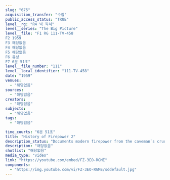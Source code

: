```yaml
---
slug: "675"
acquisition_transfer: "수집"
public_access_status: "TRUE"
level__rg: "R4 빅 픽쳐"
level__series: "The Big Picture"
level__file: "F1 RG 111-TV-458
F2 1959
F3 해당없음
F4 해당없음
F5 해당없음
F6 유성
F7 6분 51초"
level__file_number: "111"
level__local_identifier: "111-TV-458"
date: "1959"
venues: 
  - "해당없음"
sources: 
  - "해당없음"
creators: 
  - "해당없음"
subjects: 
  - "해당없음"
tags: 
  - "해당없음"

time_courts: "6분 51초"
title: "History of Firepower 2"
description_status: "Documents modern firepower from the caveman`s crude weaponry to today`s sophisticated missile power."
description: "해당없음"
shotlist: "해당없음"
media_type: "video"
link: "https://youtube.com/embed/FZ-3EO-RGME"
components: 
  - "https://img.youtube.com/vi/FZ-3EO-RGME/sddefault.jpg"
---
```

